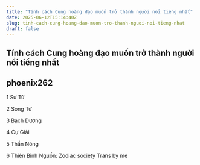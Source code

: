 ```yaml
---
title: "Tính cách Cung hoàng đạo muốn trở thành người nổi tiếng nhất"
date: 2025-06-12T15:14:40Z
slug: tinh-cach-cung-hoang-dao-muon-tro-thanh-nguoi-noi-tieng-nhat
draft: false
---
```


## Tính cách Cung hoàng đạo muốn trở thành người nổi tiếng nhất

## phoenix262

1 Sư Tử

2 Song Tử

3 Bạch Dương

4 Cự Giải

5 Thần Nông

6 Thiên Bình
​Nguồn: Zodiac society
Trans by me​